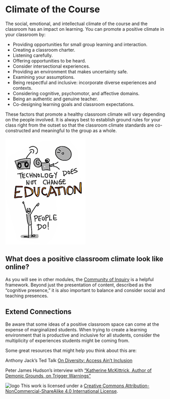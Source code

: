 # Climate of the Course

The social, emotional, and intellectual climate of the course and the classroom has an impact on learning. You can promote a positive climate in your classroom by:

*   Providing opportunities for small group learning and interaction.
*   Creating a classroom charter.
*   Listening carefully.
*   Offering opportunities to be heard.
*   Consider intersectional experiences.
*   Providing an environment that makes uncertainty safe.
*   Examining your assumptions.
*   Being respectful and inclusive: incorporate diverse experiences and contexts.
*   Considering cognitive, psychomotor, and affective domains.
*   Being an authentic and genuine teacher.
*   Co-designing learning goals and classroom expectations.

These factors that promote a healthy classroom climate will vary depending on the people involved. It is always best to establish ground rules for your class right from the outset so that the classroom climate standards are co-constructed and meaningful to the group as a whole.

![Education](images/teacher-for-learning-climate-education.jpg)

## What does a positive classroom climate look like online?

As you will see in other modules, the [Community of Inquiry](https://coi.athabascau.ca/coi-model/) is a helpful framework. Beyond just the presentation of content, described as the “cognitive presence,” it is also important to balance and consider social and teaching presences.

## Extend Connections

Be aware that some ideas of a positive classroom space can come at the expense of marginalized students. When trying to create a learning environment that is productive and inclusive for all students, consider the multiplicity of experiences students might be coming from.

Some great resources that might help you think about this are:

Anthony Jack’s Ted Talk [On Diversity: Access Ain’t Inclusion](https://www.youtube.com/watch?v=j7w2Gv7ueOc)

Peter James Hudson’s interview with [“Katherine McKittrick, Author of Demonic Grounds, on Trigger Warnings”](https://bullybloggers.wordpress.com/2014/12/17/katherine-mckittrick-author-of-demonic-grounds-on-trigger-warnings/)

![logo](https://i.creativecommons.org/l/by-nc-sa/4.0/88x31.png) This work is licensed under a [Creative Commons Attribution-NonCommercial-ShareAlike 4.0 International License](https://creativecommons.org/licenses/by-nc-sa/4.0/).

